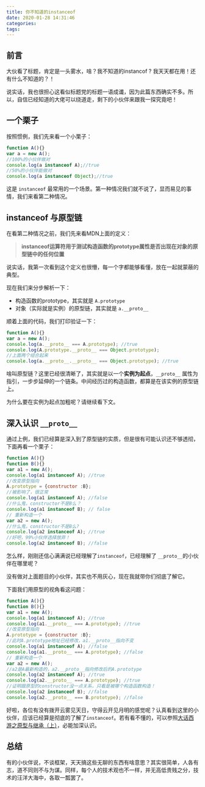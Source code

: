 ```yaml
---
title: 你不知道的instanceof
date: 2020-01-28 14:31:46
categories:
tags:
---
```

## 前言 ##
大伙看了标题，肯定是一头雾水，啥？我不知道的instancof ? 我天天都在用！还有什么不知道的？！

说实话，我也很担心这看似标题党的标题一语成谶，因为此篇东西确实不多。所以，自信已经知道的大佬可以绕道走，剩下的小伙伴来跟我一探究竟吧！

## 一个栗子 ##
按照惯例，我们先来看一个小栗子：
```js
function A(){}
var a = new A();
//100%的小伙伴做对
console.log(a instanceof A);//true
//50%的小伙伴能做对
console.log(a instanceof Object);//true
```
这是 `instanceof` 最常用的一个场景。第一种情况我们就不说了，显而易见的事情，我们来看第二种情况。


## instanceof 与原型链

在看第二种情况之前，我们先来看MDN上面的定义：

> **instanceof运算符用于测试构造函数的prototype属性是否出现在对象的原型链中的任何位置**

说实话，我第一次看到这个定义也很懵，每一个字都能够看懂，放在一起就蒙蔽的典型。

现在我们来分步解析一下：

 - 构造函数的prototype，其实就是 `A.prototype`
 - 对象（实际就是实例）的原型链，其实就是 `a.__proto__`

顺着上面的代码，我们打印验证一下：
```js
function A(){}
var a = new A();
console.log(a.__proto__ === A.prototype); //true
console.log(A.prototype.__proto__ === Object.prototype);
//上面两个组合起来
console.log(a.__proto__.__proto__ === Object.prototype); //true
```
啥叫原型链？这里已经很清晰了，其实就是以一个**实例为起点**，`__proto__` 属性为指引，一步步延伸的一个链条。中间经历过的构造函数，都算是在该实例的原型链上。

为什么要在实例为起点加粗呢？请继续看下文。


## 深入认识 `__proto__`
通过上例，我们已经算是深入到了原型链的实质，但是很有可能认识还不够透彻，下面再看一个栗子：
```js
function A(){}
function B(){}
var a1 = new A();
console.log(a1 instanceof A); //true
//改变原型指向
A.prototype = {constructor :B};
//被影响了，很正常
console.log(a1 instanceof A); //false
//什么鬼，constructor不是B么？
console.log(a1 instanceof B); // false
// 重新构造一个
var a2 = new A();
//什么鬼，constructor不是B么?
console.log(a2 instanceof A); //true
//好吧，99%小伙伴选择放弃！
console.log(a2 instanceof B); //false
```
怎么样，刚刚还信心满满说已经理解了`instanceof`，已经理解了 `__proto__`的小伙伴在哪里呢？

没有做对上面题目的小伙伴，其实也不用灰心，现在我就带你们彻底了解它。

下面我们用原型的视角看这问题：

```js
function A(){}
function B(){}
var a1 = new A();
console.log(a1 instanceof A); //true
console.log(a1.__proto__ === A.prototype); //true
//改变原型指向
A.prototype = {constructor :B};
//此时A.prototype地址已经修改，a1.__proto__指向不变
console.log(a1 instanceof A); //false
console.log(a1.__proto__ === A.prototype); //false
// 重新构造一个
var a2 = new A();
//a2是A最新构造的，a2.__proto__指向修改后的A.prototype
console.log(a2 instanceof A); //true
console.log(a2.__proto__ === A.prototype); //true
//证明跟原型的constructor没一点关系，只看是被哪个构造函数构造！
console.log(a2 instanceof B); //false
console.log(a2.__proto__ === B.prototype); //false
```

好啦，各位有没有拨开云雾见天日，守得云开见月明的感觉呢？认真看到这里的小伙伴，应该已经算是彻底的了解了`instanceof`。若有看不懂的，可以参照[大话西游之原型与继承（上）](http://codedoges.com/article/1536662941125 "大话西游之原型与继承（上）")，必能加深认识。


## 总结 ##
有的小伙伴说，不谈框架，天天搞这些无聊的东西有啥意思？其实很简单，人各有志，道不同则不与为谋。同样，每个人的技术观也不一样，并无高低贵贱之分，技术的汪洋大海中，各取一瓢罢了。



